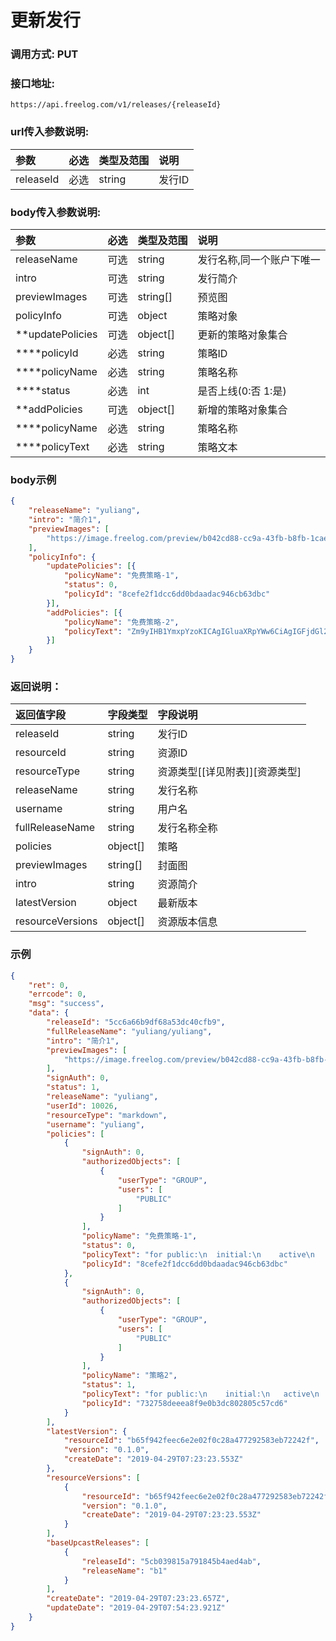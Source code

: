 # 更新发行

### 调用方式: PUT

### 接口地址:

```
https://api.freelog.com/v1/releases/{releaseId}
```

### url传入参数说明:

| 参数 | 必选 | 类型及范围 | 说明 |
| :--- | :--- | :--- | :--- |
|releaseId|必选|string|发行ID|

### body传入参数说明:

| 参数 | 必选 | 类型及范围 | 说明 |
| :--- | :--- | :--- | :--- |
|releaseName|可选|string|发行名称,同一个账户下唯一|
|intro|可选|string|发行简介|
|previewImages |可选| string[] | 预览图 |
|policyInfo|可选|object|策略对象|
|**updatePolicies|可选|object[]|更新的策略对象集合|
|****policyId|必选|string|策略ID|
|****policyName|必选|string|策略名称|
|****status|必选|int|是否上线(0:否 1:是)|
|**addPolicies|可选|object[]|新增的策略对象集合|
|****policyName|必选|string|策略名称|
|****policyText|必选|string|策略文本|


### body示例

```json
{
	"releaseName": "yuliang",
	"intro": "简介1",
	"previewImages": [
		"https://image.freelog.com/preview/b042cd88-cc9a-43fb-b8fb-1cae320b7977.jpg"
	],
	"policyInfo": {
		"updatePolicies": [{
			"policyName": "免费策略-1",
			"status": 0,
			"policyId": "8cefe2f1dcc6dd0bdaadac946cb63dbc"
		}],
		"addPolicies": [{
			"policyName": "免费策略-2",
			"policyText": "Zm9yIHB1YmxpYzoKICAgIGluaXRpYWw6CiAgIGFjdGl2ZQogICBwcmVzZW50YWJsZQogICB0ZXJtaW5hdGU="
		}]
	}
}
```

### 返回说明：

| 返回值字段 | 字段类型 | 字段说明 |
| :--- | :--- | :--- |
| releaseId | string | 发行ID|
| resourceId | string | 资源ID|
| resourceType | string | 资源类型[[详见附表]][资源类型] |
| releaseName| string | 发行名称 |
| username| string| 用户名|
| fullReleaseName| string | 发行名称全称 |
| policies|object[]|策略|
| previewImages|string[]|封面图|
| intro|string|资源简介|
| latestVersion|object|最新版本|
| resourceVersions|object[]|资源版本信息|

### 示例

```json
{
    "ret": 0,
    "errcode": 0,
    "msg": "success",
    "data": {
        "releaseId": "5cc6a66b9df68a53dc40cfb9",
        "fullReleaseName": "yuliang/yuliang",
        "intro": "简介1",
        "previewImages": [
            "https://image.freelog.com/preview/b042cd88-cc9a-43fb-b8fb-1cae320b7977.jpg"
        ],
        "signAuth": 0,
        "status": 1,
        "releaseName": "yuliang",
        "userId": 10026,
        "resourceType": "markdown",
        "username": "yuliang",
        "policies": [
            {
                "signAuth": 0,
                "authorizedObjects": [
                    {
                        "userType": "GROUP",
                        "users": [
                            "PUBLIC"
                        ]
                    }
                ],
                "policyName": "免费策略-1",
                "status": 0,
                "policyText": "for public:\n  initial:\n    active\n    recontractable\n    presentable\n    terminate",
                "policyId": "8cefe2f1dcc6dd0bdaadac946cb63dbc"
            },
            {
                "signAuth": 0,
                "authorizedObjects": [
                    {
                        "userType": "GROUP",
                        "users": [
                            "PUBLIC"
                        ]
                    }
                ],
                "policyName": "策略2",
                "status": 1,
                "policyText": "for public:\n    initial:\n   active\n   presentable\n   terminate",
                "policyId": "732758deeea8f9e0b3dc802805c57cd6"
            }
        ],
        "latestVersion": {
            "resourceId": "b65f942feec6e2e02f0c28a477292583eb72242f",
            "version": "0.1.0",
            "createDate": "2019-04-29T07:23:23.553Z"
        },
        "resourceVersions": [
            {
                "resourceId": "b65f942feec6e2e02f0c28a477292583eb72242f",
                "version": "0.1.0",
                "createDate": "2019-04-29T07:23:23.553Z"
            }
        ],
        "baseUpcastReleases": [
            {
                "releaseId": "5cb039815a791845b4aed4ab",
                "releaseName": "b1"
            }
        ],
        "createDate": "2019-04-29T07:23:23.657Z",
        "updateDate": "2019-04-29T07:54:23.921Z"
    }
}
```


